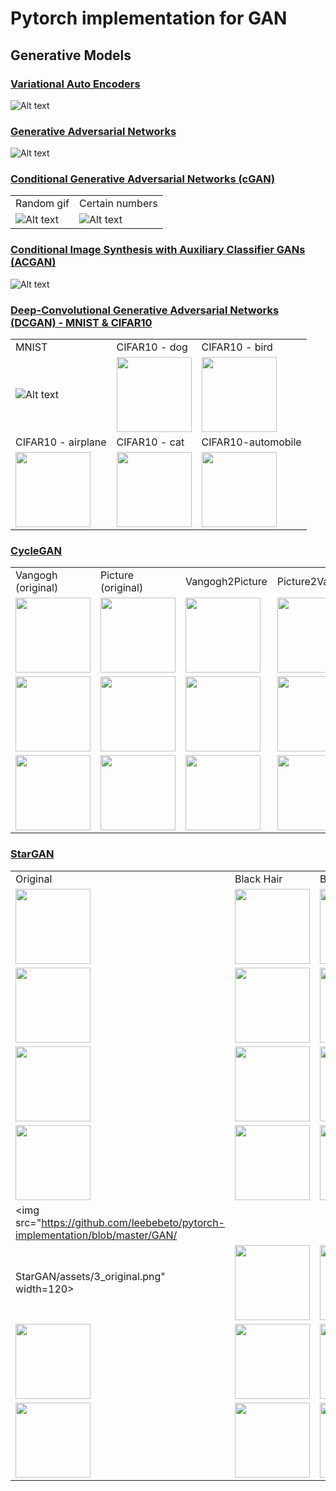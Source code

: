 Pytorch implementation for GAN
===================================================


## Generative Models

### [Variational Auto Encoders](https://github.com/leebebeto/pytorch-implementation/blob/master/GAN/VAE/main.py)

![Alt text](https://github.com/leebebeto/pytorch-implementation/blob/master/GAN/VAE/result.gif)

### [Generative Adversarial Networks](https://github.com/leebebeto/pytorch-implementation/blob/master/GAN/GAN/main.py)

![Alt text](https://github.com/leebebeto/pytorch-implementation/blob/master/GAN/GAN/result.gif)


### [Conditional Generative Adversarial Networks (cGAN)](https://github.com/leebebeto/pytorch-implementation/blob/master/GAN/CGAN/main.py)

|   |   |
|---|---|
| Random gif | Certain numbers | 
| ![Alt text](https://github.com/leebebeto/pytorch-implementation/blob/master/GAN/CGAN/result.gif) |  ![Alt text](https://github.com/leebebeto/pytorch-implementation/blob/master/GAN/CGAN/final-test-image.png) |


### [Conditional Image Synthesis with Auxiliary Classifier GANs (ACGAN)](https://github.com/leebebeto/pytorch-implementation/blob/master/GAN/ACGAN/main.py)

![Alt text](https://github.com/leebebeto/pytorch-implementation/blob/master/GAN/ACGAN/result.gif) 



<!-- Condition: giving certain numbers as conditions -->



### [Deep-Convolutional Generative Adversarial Networks (DCGAN) - MNIST & CIFAR10](https://github.com/leebebeto/pytorch-implementation/blob/master/GAN/DCGAN/main_cifar.py)

|   |   |   |
|---|---|---|
|  MNIST  |  CIFAR10 - dog  |  CIFAR10 - bird  |
| ![Alt text](https://github.com/leebebeto/pytorch-implementation/blob/master/GAN/DCGAN/result.gif) |  <img src="https://github.com/leebebeto/pytorch-implementation/blob/master/GAN/DCGAN/dog.png" width=120> |  <img src="https://github.com/leebebeto/pytorch-implementation/blob/master/GAN/DCGAN/bird.png" width=120> | 
| CIFAR10 - airplane  |  CIFAR10 - cat  | CIFAR10-automobile  | 
|<img src="https://github.com/leebebeto/pytorch-implementation/blob/master/GAN/DCGAN/airplane.png" width=120> | <img src="https://github.com/leebebeto/pytorch-implementation/blob/master/GAN/DCGAN/cat.png" width=120> | <img src="https://github.com/leebebeto/pytorch-implementation/blob/master/GAN/DCGAN/automobile.png" width=120> |


### [CycleGAN](https://github.com/leebebeto/pytorch-implementation/blob/master/GAN/CycleGAN/main.py)

|   |   |   |   | 
|---|---|---|---|
|  Vangogh (original)  |  Picture (original)  |  Vangogh2Picture  |  Picture2Vangogh  | 
|  <img src="https://github.com/leebebeto/pytorch-implementation/blob/master/GAN/CycleGAN/assets/van_1.png" width=120> |  <img src="https://github.com/leebebeto/pytorch-implementation/blob/master/GAN/CycleGAN/assets/pic_1.png" width=120> |  <img src="https://github.com/leebebeto/pytorch-implementation/blob/master/GAN/CycleGAN/assets/van2pic_1.png" width=120> | <img src="https://github.com/leebebeto/pytorch-implementation/blob/master/GAN/CycleGAN/assets/pic2van_1.png" width=120>|
|<img src="https://github.com/leebebeto/pytorch-implementation/blob/master/GAN/CycleGAN/assets/van_2.png" width=120> |  <img src="https://github.com/leebebeto/pytorch-implementation/blob/master/GAN/CycleGAN/assets/pic_2.png" width=120> |  <img src="https://github.com/leebebeto/pytorch-implementation/blob/master/GAN/CycleGAN/assets/van2pic_2.png" width=120> | <img src="https://github.com/leebebeto/pytorch-implementation/blob/master/GAN/CycleGAN/assets/pic2van_2.png" width=120> |
|<img src="https://github.com/leebebeto/pytorch-implementation/blob/master/GAN/CycleGAN/assets/van_3.png" width=120> |  <img src="https://github.com/leebebeto/pytorch-implementation/blob/master/GAN/CycleGAN/assets/pic_3.png" width=120> |  <img src="https://github.com/leebebeto/pytorch-implementation/blob/master/GAN/CycleGAN/assets/van2pic_3.png" width=120> | <img src="https://github.com/leebebeto/pytorch-implementation/blob/master/GAN/CycleGAN/assets/pic2van_3.png" width=120> |




### [StarGAN](https://github.com/leebebeto/pytorch-implementation/blob/master/GAN/StarGAN/main.py)

|   |   |   |   |   |   | 
|---|---|---|---|---|---|
|  Original  |  Black Hair  |  Blonde Hair  |  Brown Hair  |  Male  |  Young  |   
|  <img src="https://github.com/leebebeto/pytorch-implementation/blob/master/GAN/StarGAN/assets/1_original.png" width=120> |  <img src="https://github.com/leebebeto/pytorch-implementation/blob/master/GAN/StarGAN/assets/1_black.png" width=120> | <img src="https://github.com/leebebeto/pytorch-implementation/blob/master/GAN/StarGAN/assets/1_blonde.png" width=120>| <img src="https://github.com/leebebeto/pytorch-implementation/blob/master/GAN/StarGAN/assets/1_brown.png" width=120>| <img src="https://github.com/leebebeto/pytorch-implementation/blob/master/GAN/StarGAN/assets/1_male.png" width=120>|  <img src="https://github.com/leebebeto/pytorch-implementation/blob/master/GAN/StarGAN/assets/1_young.png" width=120>|  
|  <img src="https://github.com/leebebeto/pytorch-implementation/blob/master/GAN/StarGAN/assets/2_original.png" width=120> |  <img src="https://github.com/leebebeto/pytorch-implementation/blob/master/GAN/StarGAN/assets/2_black.png" width=120> | <img src="https://github.com/leebebeto/pytorch-implementation/blob/master/GAN/StarGAN/assets/2_blonde.png" width=120>| <img src="https://github.com/leebebeto/pytorch-implementation/blob/master/GAN/StarGAN/assets/2_brown.png" width=120>| <img src="https://github.com/leebebeto/pytorch-implementation/blob/master/GAN/StarGAN/assets/2_male.png" width=120>|  <img src="https://github.com/leebebeto/pytorch-implementation/blob/master/GAN/StarGAN/assets/2_young.png" width=120>|  
|  <img src="https://github.com/leebebeto/pytorch-implementation/blob/master/GAN/StarGAN/assets/6_original.png" width=120> |  <img src="https://github.com/leebebeto/pytorch-implementation/blob/master/GAN/StarGAN/assets/6_black.png" width=120> | <img src="https://github.com/leebebeto/pytorch-implementation/blob/master/GAN/StarGAN/assets/6_blonde.png" width=120>| <img src="https://github.com/leebebeto/pytorch-implementation/blob/master/GAN/StarGAN/assets/6_brown.png" width=120>| <img src="https://github.com/leebebeto/pytorch-implementation/blob/master/GAN/StarGAN/assets/6_male.png" width=120>|  <img src="https://github.com/leebebeto/pytorch-implementation/blob/master/GAN/StarGAN/assets/6_young.png" width=120>|  
|  <img src="https://github.com/leebebeto/pytorch-implementation/blob/master/GAN/StarGAN/assets/7_original.png" width=120> |  <img src="https://github.com/leebebeto/pytorch-implementation/blob/master/GAN/StarGAN/assets/7_black.png" width=120> | <img src="https://github.com/leebebeto/pytorch-implementation/blob/master/GAN/StarGAN/assets/7_blonde.png" width=120>| <img src="https://github.com/leebebeto/pytorch-implementation/blob/master/GAN/StarGAN/assets/7_brown.png" width=120>| <img src="https://github.com/leebebeto/pytorch-implementation/blob/master/GAN/StarGAN/assets/7_male.png" width=120>|  <img src="https://github.com/leebebeto/pytorch-implementation/blob/master/GAN/StarGAN/assets/7_young.png" width=120>|  
|  <img src="https://github.com/leebebeto/pytorch-implementation/blob/master/GAN/
StarGAN/assets/3_original.png" width=120> |  <img src="https://github.com/leebebeto/pytorch-implementation/blob/master/GAN/StarGAN/assets/3_black.png" width=120> | <img src="https://github.com/leebebeto/pytorch-implementation/blob/master/GAN/StarGAN/assets/3_blonde.png" width=120>| <img src="https://github.com/leebebeto/pytorch-implementation/blob/master/GAN/StarGAN/assets/3_brown.png" width=120>| <img src="https://github.com/leebebeto/pytorch-implementation/blob/master/GAN/StarGAN/assets/3_male.png" width=120>|  <img src="https://github.com/leebebeto/pytorch-implementation/blob/master/GAN/StarGAN/assets/3_young.png" width=120>|  
|  <img src="https://github.com/leebebeto/pytorch-implementation/blob/master/GAN/StarGAN/assets/4_original.png" width=120> |  <img src="https://github.com/leebebeto/pytorch-implementation/blob/master/GAN/StarGAN/assets/4_black.png" width=120> | <img src="https://github.com/leebebeto/pytorch-implementation/blob/master/GAN/StarGAN/assets/4_blonde.png" width=120>| <img src="https://github.com/leebebeto/pytorch-implementation/blob/master/GAN/StarGAN/assets/4_brown.png" width=120>| <img src="https://github.com/leebebeto/pytorch-implementation/blob/master/GAN/StarGAN/assets/4_male.png" width=120>|  <img src="https://github.com/leebebeto/pytorch-implementation/blob/master/GAN/StarGAN/assets/4_young.png" width=120>|  
|  <img src="https://github.com/leebebeto/pytorch-implementation/blob/master/GAN/StarGAN/assets/5_original.png" width=120> |  <img src="https://github.com/leebebeto/pytorch-implementation/blob/master/GAN/StarGAN/assets/5_black.png" width=120> | <img src="https://github.com/leebebeto/pytorch-implementation/blob/master/GAN/StarGAN/assets/5_blonde.png" width=120>| <img src="https://github.com/leebebeto/pytorch-implementation/blob/master/GAN/StarGAN/assets/5_brown.png" width=120>| <img src="https://github.com/leebebeto/pytorch-implementation/blob/master/GAN/StarGAN/assets/5_male.png" width=120>|  <img src="https://github.com/leebebeto/pytorch-implementation/blob/master/GAN/StarGAN/assets/5_young.png" width=120>|  




